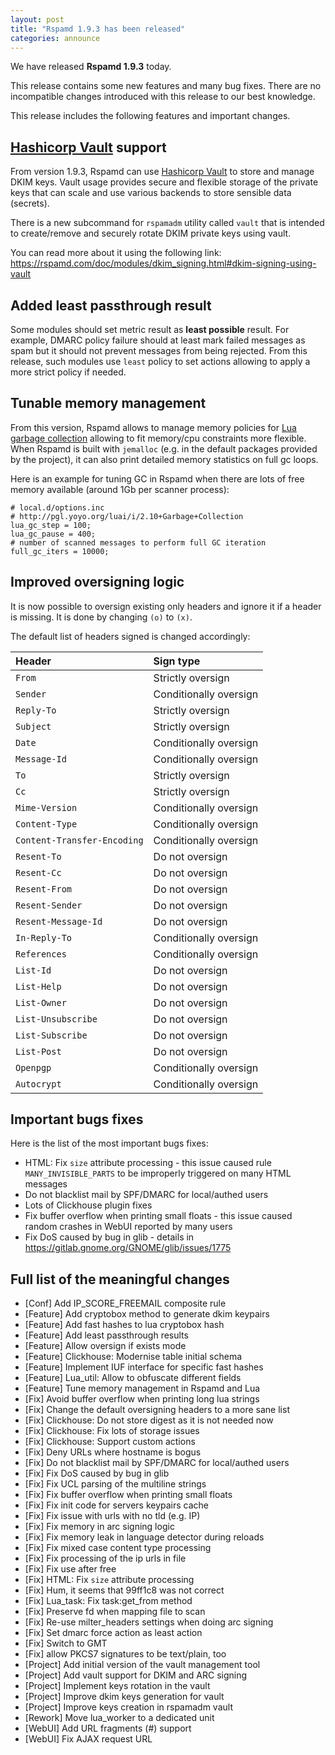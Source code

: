 ```yaml
---
layout: post
title: "Rspamd 1.9.3 has been released"
categories: announce
---
```


We have released **Rspamd 1.9.3** today.

This release contains some new features and many bug fixes. There are no incompatible changes introduced with this release to our best knowledge.

This release includes the following features and important changes.

## [Hashicorp Vault](https://www.vaultproject.io/) support

From version 1.9.3, Rspamd can use [Hashicorp Vault](https://www.vaultproject.io/) to store and manage DKIM keys. Vault usage provides secure and flexible storage of the private keys that can scale and use various backends to store sensible data (secrets).

There is a new subcommand for `rspamadm` utility called `vault` that is intended to create/remove and securely rotate DKIM private keys using vault.

You can read more about it using the following link: <https://rspamd.com/doc/modules/dkim_signing.html#dkim-signing-using-vault>

## Added least passthrough result

Some modules should set metric result as **least possible** result. For example, DMARC policy failure should at least mark failed messages as spam but it should not prevent messages from being rejected. From this release, such modules use `least` policy to set actions allowing to apply a more strict policy if needed.

## Tunable memory management

From this version, Rspamd allows to manage memory policies for [Lua garbage collection](http://pgl.yoyo.org/luai/i/2.10+Garbage+Collection) allowing to fit memory/cpu constraints more flexible. When Rspamd is built with `jemalloc` (e.g. in the default packages provided by the project), it can also print detailed memory statistics on full gc loops.

Here is an example for tuning GC in Rspamd when there are lots of free memory available (around 1Gb per scanner process):

~~~ucl
# local.d/options.inc
# http://pgl.yoyo.org/luai/i/2.10+Garbage+Collection
lua_gc_step = 100;
lua_gc_pause = 400;
# number of scanned messages to perform full GC iteration 
full_gc_iters = 10000;
~~~

## Improved oversigning logic

It is now possible to oversign existing only headers and ignore it if a header is missing. It is done by changing `(o)` to `(x)`.

The default list of headers signed is changed accordingly:

| Header          | Sign type                         |
| :-------------- | :-------------------------------- |
| `From`      | Strictly oversign                |
| `Sender`      | Conditionally oversign                |
| `Reply-To`      | Strictly oversign                |
| `Subject`      | Strictly oversign                |
| `Date`      | Conditionally oversign                |
| `Message-Id`      | Conditionally oversign                |
| `To`      | Strictly oversign                |
| `Cc`      | Strictly oversign                |
| `Mime-Version`      | Conditionally oversign                |
| `Content-Type`      | Conditionally oversign                |
| `Content-Transfer-Encoding`      | Conditionally oversign                |
| `Resent-To`      | Do not oversign                |
| `Resent-Cc`      | Do not oversign                |
| `Resent-From`      | Do not oversign                |
| `Resent-Sender`      | Do not oversign                |
| `Resent-Message-Id`      | Do not oversign                |
| `In-Reply-To`      | Conditionally oversign                |
| `References`      | Conditionally oversign                |
| `List-Id`      | Do not oversign                |
| `List-Help`      | Do not oversign                |
| `List-Owner`      | Do not oversign                |
| `List-Unsubscribe`      | Do not oversign                |
| `List-Subscribe`      | Do not oversign                |
| `List-Post`      | Do not oversign                |
| `Openpgp`      | Conditionally oversign                |
| `Autocrypt`      | Conditionally oversign                |

## Important bugs fixes

Here is the list of the most important bugs fixes:

* HTML: Fix `size` attribute processing - this issue caused rule `MANY_INVISIBLE_PARTS` to be improperly triggered on many HTML messages
* Do not blacklist mail by SPF/DMARC for local/authed users
* Lots of Clickhouse plugin fixes
* Fix buffer overflow when printing small floats - this issue caused random crashes in WebUI reported by many users
* Fix DoS caused by bug in glib - details in <https://gitlab.gnome.org/GNOME/glib/issues/1775>

## Full list of the meaningful changes

* [Conf] Add IP_SCORE_FREEMAIL composite rule
* [Feature] Add cryptobox method to generate dkim keypairs
* [Feature] Add fast hashes to lua cryptobox hash
* [Feature] Add least passthrough results
* [Feature] Allow oversign if exists mode
* [Feature] Clickhouse: Modernise table initial schema
* [Feature] Implement IUF interface for specific fast hashes
* [Feature] Lua_util: Allow to obfuscate different fields
* [Feature] Tune memory management in Rspamd and Lua
* [Fix] Avoid buffer overflow when printing long lua strings
* [Fix] Change the default oversigning headers to a more sane list
* [Fix] Clickhouse: Do not store digest as it is not needed now
* [Fix] Clickhouse: Fix lots of storage issues
* [Fix] Clickhouse: Support custom actions
* [Fix] Deny URLs where hostname is bogus
* [Fix] Do not blacklist mail by SPF/DMARC for local/authed users
* [Fix] Fix DoS caused by bug in glib
* [Fix] Fix UCL parsing of the multiline strings
* [Fix] Fix buffer overflow when printing small floats
* [Fix] Fix init code for servers keypairs cache
* [Fix] Fix issue with urls with no tld (e.g. IP)
* [Fix] Fix memory in arc signing logic
* [Fix] Fix memory leak in language detector during reloads
* [Fix] Fix mixed case content type processing
* [Fix] Fix processing of the ip urls in file
* [Fix] Fix use after free
* [Fix] HTML: Fix `size` attribute processing
* [Fix] Hum, it seems that 99ff1c8 was not correct
* [Fix] Lua_task: Fix task:get_from method
* [Fix] Preserve fd when mapping file to scan
* [Fix] Re-use milter_headers settings when doing arc signing
* [Fix] Set dmarc force action as least action
* [Fix] Switch to GMT
* [Fix] allow PKCS7 signatures to be text/plain, too
* [Project] Add initial version of the vault management tool
* [Project] Add vault support for DKIM and ARC signing
* [Project] Implement keys rotation in the vault
* [Project] Improve dkim keys generation for vault
* [Project] Improve keys creation in rspamadm vault
* [Rework] Move lua_worker to a dedicated unit
* [WebUI] Add URL fragments (#) support
* [WebUI] Fix AJAX request URL